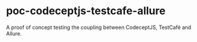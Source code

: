 # poc-codeceptjs-testcafe-allure
 A proof of concept testing the coupling between CodeceptJS, TestCafé and Allure.
